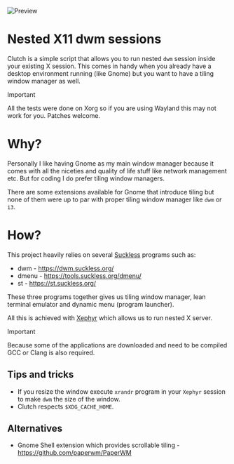 ![Preview](https://github.com/mitjafelicijan/clutch/assets/296714/de129db6-b7ed-4877-81f0-d3239c60f4d2)

# Nested X11 dwm sessions

Clutch is a simple script that allows you to run nested `dwm` session inside
your existing X session. This comes in handy when you already have a desktop
environment running (like Gnome) but you want to have a tiling window manager
as well.

> [!IMPORTANT]
> All the tests were done on Xorg so if you are using Wayland this may not work
> for you. Patches welcome.

# Why?

Personally I like having Gnome as my main window manager because it comes with
all the niceties and quality of life stuff like network management etc. But for
coding I do prefer tiling window managers.

There are some extensions available for Gnome that introduce tiling but none of
them were up to par with proper tiling window manager like `dwm` or `i3`.

# How?

This project heavily relies on several [Suckless](https://suckless.org/)
programs such as:

- dwm - https://dwm.suckless.org/
- dmenu - https://tools.suckless.org/dmenu/
- st - https://st.suckless.org/

These three programs together gives us tiling window manager, lean terminal
emulator and dynamic menu (program launcher).

All this is achieved with [Xephyr](https://en.wikipedia.org/wiki/Xephyr) which
allows us to run nested X server.

> [!IMPORTANT]
> Because some of the applications are downloaded and need to be compiled GCC
> or Clang is also required. 

## Tips and tricks

- If you resize the window execute `xrandr` program in your `Xephyr` session to
  make `dwm` the size of the window.
- Clutch respects `$XDG_CACHE_HOME`.
  

## Alternatives

- Gnome Shell extension which provides scrollable tiling -
  https://github.com/paperwm/PaperWM
